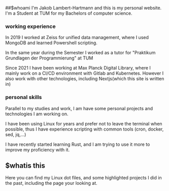##$whoami
I'm Jakob Lambert-Hartmann and this is my personal website.
I'm a Student at TUM for my Bachelors of computer science.

### working experience
In 2019 I worked at Zeiss for unified data management, where I used MongoDB and
learned Powershell scripting.

In the same year during the Semester I worked as a
tutor for "Praktikum Grundlagen der Programmierung" at TUM 

Since 2021 I have been working at Max Planck Digital Library, where I mainly
work on a CI/CD environment with Gitlab and Kubernetes. However I also work with 
other technologies, including Nextjs(which this site is written in)

### personal skills
Parallel to my studies and work, I am have some personal projects and
technologies I am working on.

I have been using Linux for years and prefer not to leave the terminal when
possible, thus I have experience scripting with common tools (cron, docker, sed, jq,...)

I have recently started learning Rust, and I am trying to use it more to
improve my proficiency with it. 


## $whatis this
Here you can find my Linux dot files, and some highlighted projects I
did in the past, including the page your looking at. 
